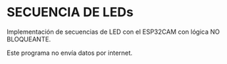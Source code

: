 # SECUENCIA DE LEDs
Implementación de secuencias de LED con el ESP32CAM con lógica NO BLOQUEANTE. 

Este programa no envía datos por internet.
